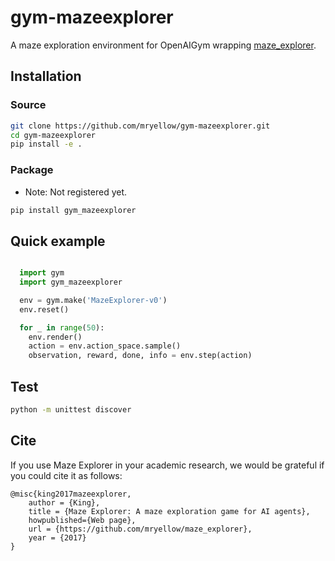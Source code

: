 # gym-mazeexplorer

A maze exploration environment for OpenAIGym wrapping [maze_explorer](https://github.com/mryellow/maze_explorer).

## Installation

### Source

```bash
git clone https://github.com/mryellow/gym-mazeexplorer.git
cd gym-mazeexplorer
pip install -e .
```

### Package

* Note: Not registered yet.

```bash
pip install gym_mazeexplorer
```

## Quick example

```python

  import gym
  import gym_mazeexplorer

  env = gym.make('MazeExplorer-v0')
  env.reset()

  for _ in range(50):
    env.render()
    action = env.action_space.sample()
    observation, reward, done, info = env.step(action)
```

## Test

```bash
python -m unittest discover
```

## Cite

If you use Maze Explorer in your academic research, we would be grateful if you could cite it as follows:

```
@misc{king2017mazeexplorer,
    author = {King},
    title = {Maze Explorer: A maze exploration game for AI agents},
    howpublished={Web page},
    url = {https://github.com/mryellow/maze_explorer},
    year = {2017}
}
```
